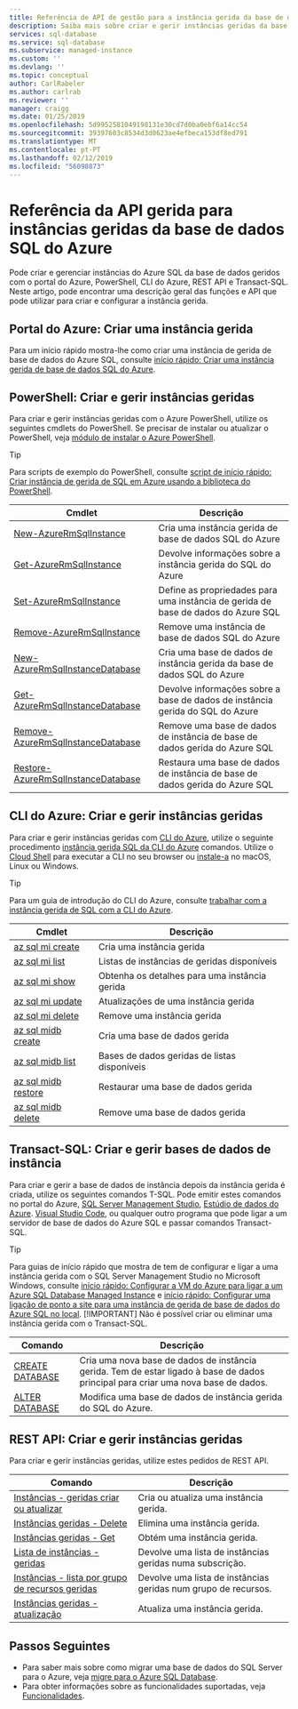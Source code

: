 ```yaml
---
title: Referência de API de gestão para a instância gerida da base de dados SQL do Azure | Documentos da Microsoft
description: Saiba mais sobre criar e gerir instâncias geridas da base de dados SQL do Azure.
services: sql-database
ms.service: sql-database
ms.subservice: managed-instance
ms.custom: ''
ms.devlang: ''
ms.topic: conceptual
author: CarlRabeler
ms.author: carlrab
ms.reviewer: ''
manager: craigg
ms.date: 01/25/2019
ms.openlocfilehash: 5d9952581049198131e30cd7d0ba0ebf6a14cc54
ms.sourcegitcommit: 39397603c8534d3d0623ae4efbeca153df8ed791
ms.translationtype: MT
ms.contentlocale: pt-PT
ms.lasthandoff: 02/12/2019
ms.locfileid: "56098873"
---
```

# <a name="managed-api-reference-for-azure-sql-database-managed-instances"></a>Referência da API gerida para instâncias geridas da base de dados SQL do Azure

Pode criar e gerenciar instâncias do Azure SQL da base de dados geridos com o portal do Azure, PowerShell, CLI do Azure, REST API e Transact-SQL. Neste artigo, pode encontrar uma descrição geral das funções e API que pode utilizar para criar e configurar a instância gerida.

## <a name="azure-portal-create-a-managed-instance"></a>Portal do Azure: Criar uma instância gerida

Para um início rápido mostra-lhe como criar uma instância de gerida de base de dados do Azure SQL, consulte [início rápido: Criar uma instância gerida de base de dados SQL do Azure](sql-database-managed-instance-get-started.md).

## <a name="powershell-create-and-manage-managed-instances"></a>PowerShell: Criar e gerir instâncias geridas

Para criar e gerir instâncias geridas com o Azure PowerShell, utilize os seguintes cmdlets do PowerShell. Se precisar de instalar ou atualizar o PowerShell, veja [módulo de instalar o Azure PowerShell](/powershell/azure/install-az-ps).

> [!TIP]
> Para scripts de exemplo do PowerShell, consulte [script de início rápido: Criar instância de gerida de SQL em Azure usando a biblioteca do PowerShell](https://blogs.msdn.microsoft.com/sqlserverstorageengine/2018/06/27/quick-start-script-create-azure-sql-managed-instance-using-powershell/).

| Cmdlet | Descrição |
| --- | --- |
|[New-AzureRmSqlInstance](https://docs.microsoft.com/powershell/module/azurerm.sql/new-azurermsqlinstance)|Cria uma instância gerida de base de dados SQL do Azure |
|[Get-AzureRmSqlInstance](https://docs.microsoft.com/powershell/module/azurerm.sql/get-azurermsqlinstance)|Devolve informações sobre a instância gerida do SQL do Azure|
|[Set-AzureRmSqlInstance](https://docs.microsoft.com/powershell/module/azurerm.sql/set-azurermsqlinstance)|Define as propriedades para uma instância de gerida de base de dados do Azure SQL|
|[Remove-AzureRmSqlInstance](https://docs.microsoft.com/powershell/module/azurerm.sql/remove-azurermsqlinstance)|Remove uma instância de base de dados SQL do Azure|
|[New-AzureRmSqlInstanceDatabase](https://docs.microsoft.com/powershell/module/azurerm.sql/new-azurermsqlinstancedatabase)|Cria uma base de dados de instância gerida da base de dados SQL do Azure|
|[Get-AzureRmSqlInstanceDatabase](https://docs.microsoft.com/powershell/module/azurerm.sql/get-azurermsqlinstancedatabase)|Devolve informações sobre a base de dados de instância gerida do SQL do Azure|
|[Remove-AzureRmSqlInstanceDatabase](https://docs.microsoft.com/powershell/module/azurerm.sql/remove-azurermsqlinstancedatabase)|Remove uma base de dados de instância de base de dados gerida do Azure SQL|
|[Restore-AzureRmSqlInstanceDatabase](https://docs.microsoft.com/powershell/module/azurerm.sql/restore-azurermsqlinstancedatabase)|Restaura uma base de dados de instância de base de dados gerida do Azure SQL|

## <a name="azure-cli-create-and-manage-managed-instances"></a>CLI do Azure: Criar e gerir instâncias geridas

Para criar e gerir instâncias geridas com [CLI do Azure](/cli/azure), utilize o seguinte procedimento [instância gerida SQL da CLI do Azure](/cli/azure/sql/mi) comandos. Utilize o [Cloud Shell](/azure/cloud-shell/overview) para executar a CLI no seu browser ou [instale-a](/cli/azure/install-azure-cli) no macOS, Linux ou Windows.

> [!TIP]
> Para um guia de introdução do CLI do Azure, consulte [trabalhar com a instância gerida de SQL com a CLI do Azure](https://medium.com/azure-sqldb-managed-instance/working-with-sql-managed-instance-using-azure-cli-611795fe0b44).

| Cmdlet | Descrição |
| --- | --- |
|[az sql mi create](https://docs.microsoft.com/cli/azure/sql/mi#az-sql-mi-create) |Cria uma instância gerida|
|[az sql mi list](https://docs.microsoft.com/cli/azure/sql/mi#az-sql-mi-list)|Listas de instâncias de geridas disponíveis|
|[az sql mi show](https://docs.microsoft.com/cli/azure/sql/mi#az-sql-mi-show)|Obtenha os detalhes para uma instância gerida|
|[az sql mi update](https://docs.microsoft.com/cli/azure/sql/mi#az-sql-mi-update)|Atualizações de uma instância gerida|
|[az sql mi delete](https://docs.microsoft.com/cli/azure/sql/mi#az-sql-mi-delete)|Remove uma instância gerida|
|[az sql midb create](https://docs.microsoft.com/cli/azure/sql/midb#az-sql-midb-create) |Cria uma base de dados gerida|
|[az sql midb list](https://docs.microsoft.com/cli/azure/sql/midb#az-sql-midb-list)|Bases de dados geridas de listas disponíveis|
|[az sql midb restore](https://docs.microsoft.com/cli/azure/sql/midb#az-sql-midb-restore)|Restaurar uma base de dados gerida|
|[az sql midb delete](https://docs.microsoft.com/cli/azure/sql/midb#az-sql-midb-delete)|Remove uma base de dados gerida|

## <a name="transact-sql-create-and-manage-instance-databases"></a>Transact-SQL: Criar e gerir bases de dados de instância

Para criar e gerir a base de dados de instância depois da instância gerida é criada, utilize os seguintes comandos T-SQL. Pode emitir estes comandos no portal do Azure, [SQL Server Management Studio](/sql/ssms/use-sql-server-management-studio), [Estúdio de dados do Azure](https://docs.microsoft.com/sql/azure-data-studio/what-is). [Visual Studio Code](https://code.visualstudio.com/docs), ou qualquer outro programa que pode ligar a um servidor de base de dados do Azure SQL e passar comandos Transact-SQL.

> [!TIP]
> Para guias de início rápido que mostra de tem de configurar e ligar a uma instância gerida com o SQL Server Management Studio no Microsoft Windows, consulte [início rápido: Configurar a VM do Azure para ligar a um Azure SQL Database Managed Instance](sql-database-managed-instance-configure-vm.md) e [início rápido: Configurar uma ligação de ponto a site para uma instância de gerida de base de dados do Azure SQL no local](sql-database-managed-instance-configure-p2s.md).
> [!IMPORTANT]
> Não é possível criar ou eliminar uma instância gerida com o Transact-SQL.

| Comando | Descrição |
| --- | --- |
|[CREATE DATABASE](https://docs.microsoft.com/sql/t-sql/statements/create-database-transact-sql?view=azuresqldb-mi-current)|Cria uma nova base de dados de instância gerida. Tem de estar ligado à base de dados principal para criar uma nova base de dados.|
| [ALTER DATABASE](https://docs.microsoft.com/sql/t-sql/statements/alter-database-transact-sql?view=azuresqldb-mi-current) |Modifica uma base de dados de instância gerida do SQL do Azure.|

## <a name="rest-api-create-and-manage-managed-instances"></a>REST API: Criar e gerir instâncias geridas

Para criar e gerir instâncias geridas, utilize estes pedidos de REST API.

| Comando | Descrição |
| --- | --- |
|[Instâncias - geridas criar ou atualizar](https://docs.microsoft.com/rest/api/sql/managedinstances/createorupdate)|Cria ou atualiza uma instância gerida.|
|[Instâncias geridas - Delete](https://docs.microsoft.com/rest/api/sql/managedinstances/delete)|Elimina uma instância gerida.|
|[Instâncias geridas - Get](https://docs.microsoft.com/rest/api/sql/managedinstances/get)|Obtém uma instância gerida.|
|[Lista de instâncias - geridas](https://docs.microsoft.com/rest/api/sql/managedinstances/list)|Devolve uma lista de instâncias geridas numa subscrição.|
|[Instâncias - lista por grupo de recursos geridas](https://docs.microsoft.com/rest/api/sql/managedinstances/listbyresourcegroup)|Devolve uma lista de instâncias geridas num grupo de recursos.|
|[Instâncias geridas - atualização](https://docs.microsoft.com/rest/api/sql/managedinstances/update)|Atualiza uma instância gerida.|

## <a name="next-steps"></a>Passos Seguintes

- Para saber mais sobre como migrar uma base de dados do SQL Server para o Azure, veja [migre para o Azure SQL Database](sql-database-single-database-migrate.md).
- Para obter informações sobre as funcionalidades suportadas, veja [Funcionalidades](sql-database-features.md).
